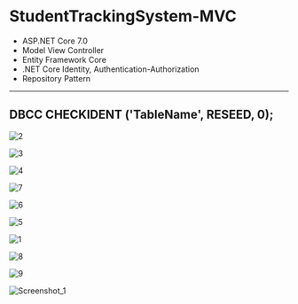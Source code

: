 # StudentTrackingSystem-MVC
- ASP.NET Core 7.0
- Model View Controller
- Entity Framework Core
- .NET Core Identity, Authentication-Authorization
- Repository Pattern
-------------------------------------------------------
DBCC CHECKIDENT ('TableName', RESEED, 0);
-------------------------------------------------------
![2](https://github.com/eraybahcegulu/StudentTrackingSystem-MVC/assets/84785201/bb61314b-1e63-4cb8-a603-34f6be8eb41c)

![3](https://github.com/eraybahcegulu/StudentTrackingSystem-MVC/assets/84785201/330f4391-2ee6-4197-bec1-286e368c67d0)

![4](https://github.com/eraybahcegulu/StudentTrackingSystem-MVC/assets/84785201/56aea6de-59f8-4921-b76e-5a1c8d67a76e)

![7](https://github.com/eraybahcegulu/StudentTrackingSystem-MVC/assets/84785201/04b2dd0b-fc66-4b7c-94ed-25a6cdc9230f)

![6](https://github.com/eraybahcegulu/StudentTrackingSystem-MVC/assets/84785201/768526de-36cd-454d-a06a-5afe96055375)

![5](https://github.com/eraybahcegulu/StudentTrackingSystem-MVC/assets/84785201/6b859a33-9cf6-4b3b-af4c-582cd3f92bf9)

![1](https://github.com/eraybahcegulu/StudentTrackingSystem-MVC/assets/84785201/789b2de9-a4f1-4164-b722-a74d3011c663)

![8](https://github.com/eraybahcegulu/StudentTrackingSystem-MVC/assets/84785201/d09735e5-85f4-4fba-96a3-a8ae5f27b890)

![9](https://github.com/eraybahcegulu/StudentTrackingSystem-MVC/assets/84785201/07204157-34b7-4ed8-8279-1ba4d91f7ea7)

![Screenshot_1](https://github.com/eraybahcegulu/StudentTrackingSystem-MVC/assets/84785201/8de3a32d-96e6-481c-97e9-2bb3dfd3c827)
